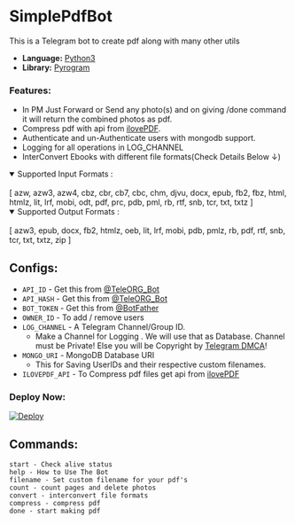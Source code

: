 # SimplePdfBot
This is a Telegram bot to create pdf along with many other utils

* **Language:** [Python3](https://www.python.org)
* **Library:** [Pyrogram](https://docs.pyrogram.org)

### Features:
- In PM Just Forward or Send any photo(s) and on giving /done command it will return the combined photos as pdf.
- Compress pdf with api from [ilovePDF](https://developer.ilovepdf.com/).
- Authenticate and un-Authenticate users with mongodb support.
- Logging for all operations in LOG_CHANNEL
- InterConvert Ebooks with different file formats(Check Details Below ↓)
<details open>
<summary>Supported Input Formats :</summary>
<br>
[ azw, azw3, azw4, cbz, cbr, cb7, cbc, chm, djvu, docx, epub, fb2, fbz, html, htmlz, lit, lrf, mobi, odt, pdf, prc, pdb, pml, rb, rtf, snb, tcr, txt, txtz ]
</details>
<details open>
<summary>Supported Output Formats :</summary>
<br>
[ azw3, epub, docx, fb2, htmlz, oeb, lit, lrf, mobi, pdb, pmlz, rb, pdf, rtf, snb, tcr, txt, txtz, zip ]
</details>

## Configs:
- `API_ID` - Get this from [@TeleORG_Bot](https://t.me/TeleORG_Bot)
- `API_HASH` - Get this from [@TeleORG_Bot](https://t.me/TeleORG_Bot)
- `BOT_TOKEN` - Get this from [@BotFather](https://t.me/BotFather)
- `OWNER_ID` - To add / remove users
- `LOG_CHANNEL` - A Telegram Channel/Group ID.
	- Make a Channel for Logging . We will use that as Database. Channel must be Private! Else you will be Copyright by [Telegram DMCA](https://t.me/dmcatelegram)!
- `MONGO_URI` - MongoDB Database URI
	- This for Saving UserIDs and their respective custom filenames.
- `ILOVEPDF_API` - To Compress pdf files get api from [ilovePDF](https://developer.ilovepdf.com/)

### Deploy Now:
[![Deploy](https://www.herokucdn.com/deploy/button.svg)](https://heroku.com/deploy?template=https://github.com/artemiszuk/SimplePdfBot)

## Commands:
```
start - Check alive status
help - How to Use The Bot
filename - Set custom filename for your pdf's
count - count pages and delete photos
convert - interconvert file formats
compress - compress pdf 
done - start making pdf

